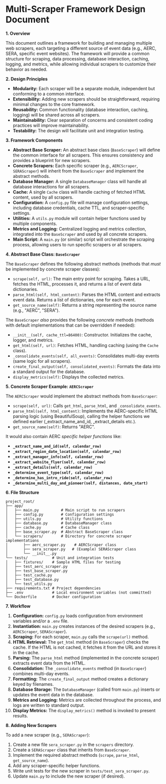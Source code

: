 # Multi-Scraper Framework Design Document

**1. Overview**

This document outlines a framework for building and managing multiple web scrapers, each targeting a different source of event data (e.g., AERC, SERA, specific event websites). The framework will provide a common structure for scraping, data processing, database interaction, caching, logging, and metrics, while allowing individual scrapers to customize their behavior as needed.

**2. Design Principles**

*   **Modularity:** Each scraper will be a separate module, independent but conforming to a common interface.
*   **Extensibility:** Adding new scrapers should be straightforward, requiring minimal changes to the core framework.
*   **Reusability:** Common functionality (database interaction, caching, logging) will be shared across all scrapers.
*   **Maintainability:**  Clear separation of concerns and consistent coding practices will improve maintainability.
*   **Testability:**  The design will facilitate unit and integration testing.

**3. Framework Components**

*   **Abstract Base Scraper:** An abstract base class (`BaseScraper`) will define the common interface for all scrapers. This ensures consistency and provides a blueprint for new scrapers.
*   **Concrete Scrapers:** Each specific scraper (e.g., `AERCScraper`, `SERAScraper`) will inherit from the `BaseScraper` and implement the abstract methods.
*   **Database Manager:** A single `DatabaseManager` class will handle all database interactions for all scrapers.
*   **Cache:** A single `Cache` class will handle caching of fetched HTML content, used by all scrapers.
*   **Configuration:** A `config.py` file will manage configuration settings, including database credentials, cache TTL, and scraper-specific settings.
*   **Utilities:** A `utils.py` module will contain helper functions used by multiple components.
*   **Metrics and Logging:**  Centralized logging and metrics collection, integrated into the `BaseScraper` and used by all concrete scrapers.
*   **Main Script:** A `main.py` (or similar) script will orchestrate the scraping process, allowing users to run specific scrapers or all scrapers.

**4. Abstract Base Class: `BaseScraper`**

The `BaseScraper` defines the following abstract methods (methods that *must* be implemented by concrete scraper classes):

*   `scrape(self, url)`:  The main entry point for scraping. Takes a URL, fetches the HTML, processes it, and returns a list of event data dictionaries.
*   `parse_html(self, html_content)`: Parses the HTML content and extracts event data. Returns a list of dictionaries, one for each event.
*   `get_source_name(self)`: Returns a string representing the source name (e.g., "AERC", "SERA").

The `BaseScraper` *also* provides the following *concrete* methods (methods with default implementations that can be overridden if needed):

*   `__init__(self, cache_ttl=86400)`: Constructor. Initializes the cache, logger, and metrics.
*   `get_html(self, url)`:  Fetches HTML, handling caching (using the `Cache` class).
*   `_consolidate_events(self, all_events)`: Consolidates multi-day events (same logic for all scrapers).
*    `create_final_output(self, consolidated_events)`: Formats the data into a standard output for the database.
*   `display_metrics(self)`: Displays the collected metrics.

**5. Concrete Scraper Example: `AERCScraper`**

The `AERCScraper` would implement the abstract methods from `BaseScraper`:

*   `scrape(self, url)`: Calls `get_html`, `parse_html`, and `_consolidate_events`.
*   `parse_html(self, html_content)`:  Implements the AERC-specific HTML parsing logic (using BeautifulSoup), calling the helper functions we defined earlier (_extract_name_and_id, _extract_details etc.).
*   `get_source_name(self)`: Returns "AERC".

It would also contain AERC *specific helper functions* like:
*   **`_extract_name_and_id(self, calendar_row)`**
*   **`_extract_region_date_location(self, calendar_row)`**
*   **`_extract_manager_info(self, calendar_row)`**
* **`_extract_website_flyer(self, calendar_row)`**
*   **`_extract_details(self, calendar_row)`**
*   **`_determine_event_type(self, calendar_row)`**
*   **`_determine_has_intro_ride(self, calendar_row)`**
*   **`_determine_multi_day_and_pioneer(self, distances, date_start)`**

**6. File Structure**

```
project_root/
├── app/
│   ├── main.py          # Main script to run scrapers
│   ├── config.py        # Configuration settings
│   ├── utils.py         # Utility functions
│   ├── database.py      # DatabaseManager class
│   ├── cache.py         # Cache class
│   ├── base_scraper.py  # Abstract BaseScraper class
│   └── scrapers/        # Directory for concrete scraper implementations
│       ├── aerc_scraper.py    # AERCScraper class
│       ├── sera_scraper.py   # (Example) SERAScraper class
│       └── __init__.py
└── tests/           # Unit and integration tests
│   ├── fixtures/    # Sample HTML files for testing
│   ├── test_aerc_scraper.py
│   ├── test_base_scraper.py
│   ├── test_cache.py
│   ├── test_database.py
│   └── test_utils.py
├── requirements.txt # Project dependencies
├── .env             # Local environment variables (not committed)
└── Dockerfile       # Docker configuration
```

**7. Workflow**

1.  **Configuration:**  `config.py` loads configuration from environment variables and/or a `.env` file.
2.  **Instantiation:** `main.py` creates instances of the desired scrapers (e.g., `AERCScraper`, `SERAScraper`).
3.  **Scraping:** For each scraper, `main.py` calls the `scrape(url)` method.
4.  **HTML Retrieval:**  The `get_html` method (in `BaseScraper`) checks the cache.  If the HTML is not cached, it fetches it from the URL and stores it in the cache.
5.  **Parsing:**  The `parse_html` method (implemented in the concrete scraper) extracts event data from the HTML.
6.  **Consolidation:**  The `_consolidate_events` method (in `BaseScraper`) combines multi-day events.
7. **Formatting:** The `create_final_output` method creates a dictionary keyed by filenames.
8.  **Database Storage:** The `DatabaseManager` (called from `main.py`) inserts or updates the event data in the database.
9.  **Metrics and Logging:**  Metrics are collected throughout the process, and logs are written to standard output.
10. **Display Metrics:** The `display_metrics()` method is invoked to present results.

**8. Adding New Scrapers**

To add a new scraper (e.g., `SERAScraper`):

1.  Create a new file `sera_scraper.py` in the `scrapers` directory.
2.  Create a `SERAScraper` class that inherits from `BaseScraper`.
3.  Implement the required abstract methods (`scrape`, `parse_html`, `get_source_name`).
4.  Add any scraper-specific helper functions.
5.  Write unit tests for the new scraper in `tests/test_sera_scraper.py`.
6.  Update `main.py` to include the new scraper (if desired).
